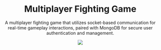 <h1 align="center">Multiplayer Fighting Game</h1>

<p align="center">
  A multiplayer fighting game that utilizes socket-based communication for real-time gameplay interactions, paired with MongoDB for secure user authentication and management.
</p>

<p align="center">
  <img src="https://github.com/user-attachments/assets/236cea04-c37d-4140-9a2d-cfc9a52f385d">
</p>
